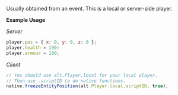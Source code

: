Usually obtained from an event. This is a local or server-side player.

**Example Usage**

_Server_

```js
player.pos = { x: 0, y: 0, z: 0 };
player.health = 199;
player.armour = 100;
```

_Client_

```js
// You should use alt.Player.local for your local player.
// Then use .scriptID to do native functions.
native.freezeEntityPosition(alt.Player.local.scriptID, true);
```
